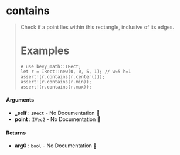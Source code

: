 # contains

>  Check if a point lies within this rectangle, inclusive of its edges.
>  # Examples
>  ```
>  # use bevy_math::IRect;
>  let r = IRect::new(0, 0, 5, 1); // w=5 h=1
>  assert!(r.contains(r.center()));
>  assert!(r.contains(r.min));
>  assert!(r.contains(r.max));
>  ```

#### Arguments

- **\_self** : `IRect` \- No Documentation 🚧
- **point** : `IVec2` \- No Documentation 🚧

#### Returns

- **arg0** : `bool` \- No Documentation 🚧